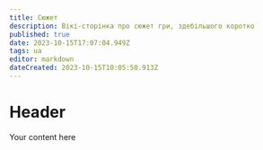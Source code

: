 ```yaml
---
title: Сюжет
description: Вікі-сторінка про сюжет гри, здебільшого коротко
published: true
date: 2023-10-15T17:07:04.949Z
tags: ua
editor: markdown
dateCreated: 2023-10-15T10:05:50.913Z
---
```


# Header
Your content here